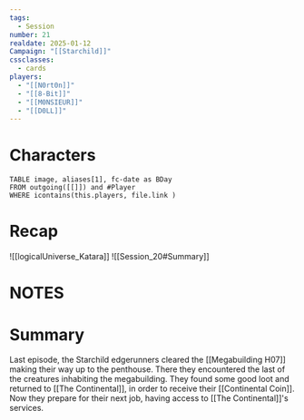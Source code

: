 ```yaml
---
tags:
  - Session
number: 21
realdate: 2025-01-12
Campaign: "[[Starchild]]"
cssclasses:
  - cards
players:
  - "[[N0rt0n]]"
  - "[[8-Bit]]"
  - "[[M0NSIEUR]]"
  - "[[D0LL]]"
---
```

# Characters
```dataview
TABLE image, aliases[1], fc-date as BDay
FROM outgoing([[]]) and #Player
WHERE icontains(this.players, file.link )
```
# Recap
![[logicalUniverse_Katara]]
![[Session_20#Summary]]
# NOTES
# Summary
Last episode, the Starchild edgerunners cleared the [[Megabuilding H07]] making their way up to the penthouse. There they encountered the last of the creatures inhabiting the megabuilding. They found some good loot and returned to [[The Continental]], in order to receive their [[Continental Coin]].
Now they prepare for their next job, having access to [[The Continental]]'s services.